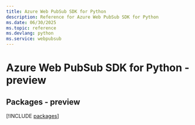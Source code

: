 ```yaml
---
title: Azure Web PubSub SDK for Python
description: Reference for Azure Web PubSub SDK for Python
ms.date: 06/30/2025
ms.topic: reference
ms.devlang: python
ms.service: webpubsub
---
```

# Azure Web PubSub SDK for Python - preview
## Packages - preview
[!INCLUDE [packages](web-pubsub-index.md)]